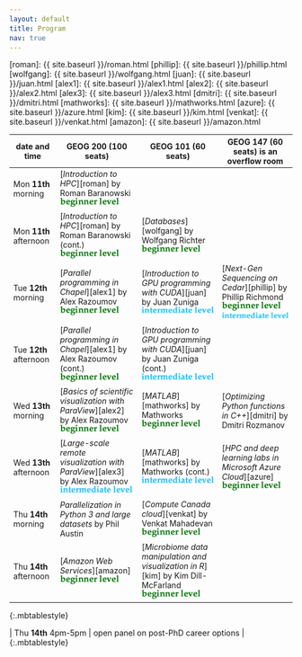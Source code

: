 ```yaml
---
layout: default
title: Program
nav: true
---
```


[roman]: {{ site.baseurl }}/roman.html
[phillip]: {{ site.baseurl }}/phillip.html
[wolfgang]: {{ site.baseurl }}/wolfgang.html
[juan]: {{ site.baseurl }}/juan.html
[alex1]: {{ site.baseurl }}/alex1.html
[alex2]: {{ site.baseurl }}/alex2.html
[alex3]: {{ site.baseurl }}/alex3.html
[dmitri]: {{ site.baseurl }}/dmitri.html
[mathworks]: {{ site.baseurl }}/mathworks.html
[azure]: {{ site.baseurl }}/azure.html
[kim]: {{ site.baseurl }}/kim.html
[venkat]: {{ site.baseurl }}/venkat.html
[amazon]: {{ site.baseurl }}/amazon.html

| date and time | GEOG 200 (100 seats) | GEOG 101 (60 seats) | GEOG 147 (60 seats) is an overflow room |
| ------------- | --------------- | ----------------- | ----------------- |
| Mon **11th** morning | [*Introduction to HPC*][roman] by Roman Baranowski ![beginner](beginner.png) | | |
| Mon **11th** afternoon | [*Introduction to HPC*][roman] by Roman Baranowski (cont.) ![beginner](beginner.png) | [*Databases*][wolfgang] by Wolfgang Richter ![beginner](beginner.png) | |
| Tue **12th** morning | [*Parallel programming in Chapel*][alex1] by Alex Razoumov ![beginner](beginner.png) | [*Introduction to GPU programming with CUDA*][juan] by Juan Zuniga ![intermediate](intermediate.png) | [*Next-Gen Sequencing on Cedar*][phillip] by Phillip Richmond ![beginner](beginner.png) ![intermediate](intermediate.png) |
| Tue **12th** afternoon | [*Parallel programming in Chapel*][alex1] by Alex Razoumov (cont.) ![beginner](beginner.png) | [*Introduction to GPU programming with CUDA*][juan] by Juan Zuniga (cont.) ![intermediate](intermediate.png) | |
| Wed **13th** morning | [*Basics of scientific visualization with ParaView*][alex2] by Alex Razoumov ![beginner](beginner.png) | [*MATLAB*][mathworks] by Mathworks ![beginner](beginner.png) | [*Optimizing Python functions in C++*][dmitri] by Dmitri Rozmanov |
| Wed **13th** afternoon | [*Large-scale remote visualization with ParaView*][alex3] by Alex Razoumov ![intermediate](intermediate.png) | [*MATLAB*][mathworks] by Mathworks (cont.) ![intermediate](intermediate.png) | [*HPC and deep learning labs in Microsoft Azure Cloud*][azure] ![beginner](beginner.png) |
| Thu **14th** morning | *Parallelization in Python 3 and large datasets* by Phil Austin | [*Compute Canada cloud*][venkat] by Venkat Mahadevan ![beginner](beginner.png) | |
| Thu **14th** afternoon | [*Amazon Web Services*][amazon] ![beginner](beginner.png) | [*Microbiome data manipulation and visualization in R*][kim] by Kim Dill-McFarland ![beginner](beginner.png) | |
{:.mbtablestyle}

| Thu **14th** 4pm-5pm | open panel on post-PhD career options |
{:.mbtablestyle}

&nbsp;
